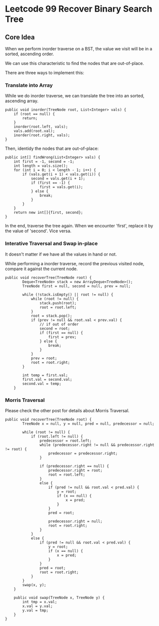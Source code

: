 # Leetcode 99 Recover Binary Search Tree
## Core Idea
When we perform inorder traverse on a BST, the value we visit will be in a sorted, ascending order. 

We can use this characteristic to find the nodes that are out-of-place.

There are three ways to implement this:

### Translate into Array
While we do inorder traverse, we can translate the tree into an sorted, ascending array.

```
public void inorder(TreeNode root, List<Integer> vals) {
	if (root == null) {
	    return;
	}
	inorder(root.left, vals);
	vals.add(root.val);
	inorder(root.right, vals);
}
```

Then, identidy the nodes that are out-of-place:

```
public int[] findWrong(List<Integer> vals) {
    int first = -1, second = -1;
    int length = vals.size();
    for (int i = 0; i < length - 1; i++) {
        if (vals.get(i + 1) < vals.get(i)) {
            second = vals.get(i + 1);
            if (first == -1) {
                first = vals.get(i);
            } else {
                break;
            }
        }
    }
    return new int[]{first, second};
}
```

In the end, traverse the tree again. When we encounter 'first', replace it by the value of 'second'. Vice versa.

### Interative Traversal and Swap in-place
It doesn't matter if we have all the values in hand or not.

While performing a inorder traverse, record the previous visited node, compare it against the current node.

```
public void recoverTree(TreeNode root) {
        Deque<TreeNode> stack = new ArrayDeque<TreeNode>();
        TreeNode first = null, second = null, prev = null;

        while (!stack.isEmpty() || root != null) {
            while (root != null) {
                stack.push(root);
                root = root.left;
            }
            root = stack.pop();
            if (prev != null && root.val < prev.val) {
                // if out of order
                second = root;
                if (first == null) {
                    first = prev;
                } else {
                    break;
                }
            }
            prev = root;
            root = root.right;
        }

        int temp = first.val;
        first.val = second.val;
        second.val = temp;
    }
```

### Morris Traversal
Please check the other post for details about Morris Traversal.

```
public void recoverTree(TreeNode root) {
        TreeNode x = null, y = null, pred = null, predecessor = null;

        while (root != null) {
            if (root.left != null) {
                predecessor = root.left;
                while (predecessor.right != null && predecessor.right != root) {
                    predecessor = predecessor.right;
                }
                
                if (predecessor.right == null) {
                    predecessor.right = root;
                    root = root.left;
                }
                else {
                    if (pred != null && root.val < pred.val) {
                        y = root;
                        if (x == null) {
                            x = pred;
                        }
                    }
                    pred = root;

                    predecessor.right = null;
                    root = root.right;
                }
            }
            else {
                if (pred != null && root.val < pred.val) {
                    y = root;
                    if (x == null) {
                        x = pred;
                    }
                }
                pred = root;
                root = root.right;
            }
        }
        swap(x, y);
    }

    public void swap(TreeNode x, TreeNode y) {
        int tmp = x.val;
        x.val = y.val;
        y.val = tmp;
    }
}
```